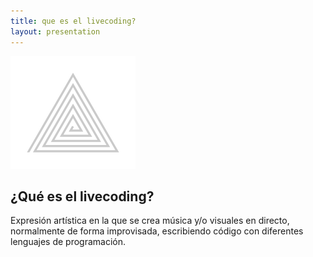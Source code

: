 ```yaml
---
title: que es el livecoding?
layout: presentation
---
```


![algorave](/images/algorave.png)

## ¿Qué es el livecoding?

Expresión artística en la que se crea música y/o visuales en directo, normalmente de forma improvisada, escribiendo código con diferentes lenguajes de programación.